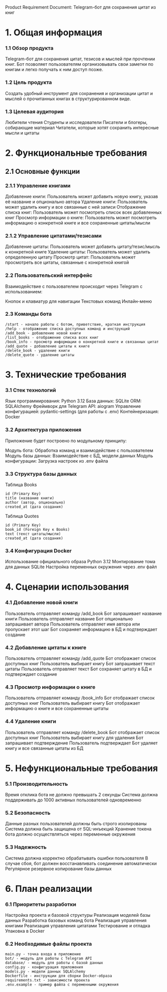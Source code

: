 Product Requirement Document: Telegram-бот для сохранения цитат из книг
# 1. Общая информация
### 1.1 Обзор продукта
Telegram-бот для сохранения цитат, тезисов и мыслей при прочтении книг. Бот позволяет пользователям организовывать свои заметки по книгам и легко получать к ним доступ позже.
### 1.2 Цель продукта
Создать удобный инструмент для сохранения и организации цитат и мыслей о прочитанных книгах в структурированном виде.
### 1.3 Целевая аудитория

Любители чтения
Студенты и исследователи
Писатели и блогеры, собирающие материал
Читатели, которые хотят сохранить интересные мысли и цитаты

# 2. Функциональные требования
## 2.1 Основные функции
### 2.1.1 Управление книгами

Добавление книги: Пользователь может добавить новую книгу, указав её название и опционально автора
Удаление книги: Пользователь может удалить книгу и все связанные с ней записи
Отображение списка книг: Пользователь может посмотреть список всех добавленных книг
Просмотр информации о книге: Пользователь может посмотреть информацию о конкретной книге и все сохраненные цитаты/мысли

### 2.1.2 Управление цитатами/тезисами

Добавление цитаты: Пользователь может добавить цитату/тезис/мысль к конкретной книге
Удаление цитаты: Пользователь может удалить определенную цитату
Просмотр цитат: Пользователь может просмотреть все цитаты, связанные с конкретной книгой

### 2.2 Пользовательский интерфейс
Взаимодействие с пользователем происходит через Telegram с использованием:

Кнопок и клавиатур для навигации
Текстовых команд
Инлайн-меню

### 2.3 Команды бота

    /start - начало работы с ботом, приветствие, краткая инструкция
    /help - отображение списка доступных команд и инструкций
    /add_book - добавление новой книги
    /list_books - отображение списка всех книг
    /book_info - просмотр информации о конкретной книге и связанных цитат
    /add_quote - добавление цитаты к книге
    /delete_book - удаление книги
    /delete_quote - удаление цитаты

# 3. Технические требования
### 3.1 Стек технологий

Язык программирования: Python 3.12
База данных: SQLite
ORM: SQLAlchemy
Фреймворк для Telegram API: aiogram
Управление конфигурацией: pydantic-settings (для работы с .env)
Контейнеризация: Docker

### 3.2 Архитектура приложения
Приложение будет построено по модульному принципу:

Модуль бота: Обработка команд и взаимодействие с пользователем
Модуль базы данных: Взаимодействие с БД, модели данных
Модуль конфигурации: Загрузка настроек из .env файла

### 3.3 Структура базы данных
Таблица Books

    id (Primary Key)
    title (название книги)
    author (автор, опционально)
    created_at (дата создания)

Таблица Quotes

    id (Primary Key)
    book_id (Foreign Key к Books)
    text (текст цитаты/мысли)
    created_at (дата создания)

### 3.4 Конфигурация Docker

Использование официального образа Python 3.12
Монтирование тома для данных SQLite
Настройка переменных окружения через .env файл

# 4. Сценарии использования
### 4.1 Добавление новой книги

Пользователь отправляет команду /add_book
Бот запрашивает название книги
Пользователь отправляет название
Бот опционально запрашивает автора
Пользователь отправляет имя автора или пропускает этот шаг
Бот сохраняет информацию в БД и подтверждает создание

### 4.2 Добавление цитаты к книге

Пользователь отправляет команду /add_quote
Бот отображает список доступных книг
Пользователь выбирает книгу
Бот запрашивает текст цитаты
Пользователь отправляет текст
Бот сохраняет цитату в БД и подтверждает создание

### 4.3 Просмотр информации о книге

Пользователь отправляет команду /book_info
Бот отображает список доступных книг
Пользователь выбирает книгу
Бот отображает информацию о книге и все сохраненные цитаты

### 4.4 Удаление книги

Пользователь отправляет команду /delete_book
Бот отображает список доступных книг
Пользователь выбирает книгу для удаления
Бот запрашивает подтверждение
Пользователь подтверждает
Бот удаляет книгу и все связанные цитаты из БД

# 5. Нефункциональные требования
### 5.1 Производительность

Время отклика бота не должно превышать 2 секунды
Система должна поддерживать до 1000 активных пользователей одновременно

### 5.2 Безопасность

Данные разных пользователей должны быть строго изолированы
Система должна быть защищена от SQL-инъекций
Хранение токена бота должно осуществляться через переменные окружения

### 5.3 Надежность

Система должна корректно обрабатывать ошибки пользователя
В случае сбоя, бот должен восстанавливать соединение автоматически
Регулярное резервное копирование базы данных

# 6. План реализации
### 6.1 Приоритеты разработки

Настройка проекта и базовой структуры
Реализация моделей базы данных
Разработка базовых команд бота
Реализация управления книгами
Реализация управления цитатами
Тестирование и отладка
Упаковка в Docker

### 6.2 Необходимые файлы проекта

    main.py - точка входа в приложение
    bot/ - модуль для работы с Telegram API
    database/ - модуль для работы с базой данных
    config.py - конфигурация приложения
    models.py - модели данных SQLAlchemy
    Dockerfile - инструкции для сборки Docker-образа
    requirements.txt - зависимости проекта
    .env.example - пример файла с переменными окружения
